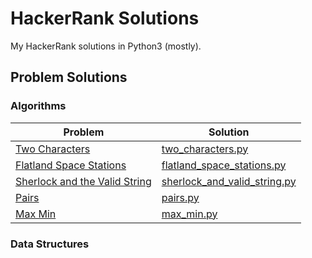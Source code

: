 # HackerRank Solutions

My HackerRank solutions in Python3 (mostly).

## Problem Solutions

### Algorithms

Problem | Solution
--- | ---
[Two Characters](https://www.hackerrank.com/challenges/two-characters/problem) | [two_characters.py](python3/algorithms/two_characters.py)
[Flatland Space Stations](https://www.hackerrank.com/challenges/flatland-space-stations/problem) | [flatland_space_stations.py](python3/algorithms/flatland_space_stations.py)
[Sherlock and the Valid String](https://www.hackerrank.com/challenges/sherlock-and-valid-string/problem) | [sherlock_and_valid_string.py](python3/algorithms/sherlock_and_valid_string.py)
[Pairs](https://www.hackerrank.com/challenges/pairs/problem) | [pairs.py](python3/algorithms/pairs.py)
[Max Min](https://www.hackerrank.com/challenges/angry-children/problem) | [max_min.py](python3/algorithms/max_min.py) | Medium

### Data Structures

### 